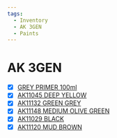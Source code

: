 ```yaml
---
tags:
  - Inventory
  - AK 3GEN
  - Paints
---
```


# AK 3GEN

- [x] [GREY PRIMER 100ml](https://ak-interactive.com/product/grey-primer-100ml/)
- [x] [AK11045 DEEP YELLOW](https://ak-interactive.com/product/deep-yellow-intense/)
- [x] [AK11132 GREEN GREY](https://ak-interactive.com/product/green-grey-standard/)
- [x] [AK11148 MEDIUM OLIVE GREEN](https://ak-interactive.com/product/medium-olive-green-standard/)
- [x] [AK11029 BLACK](https://ak-interactive.com/product/black-intense/)
- [x] [AK11120 MUD BROWN](https://ak-interactive.com/product/mud-brown-standard/)